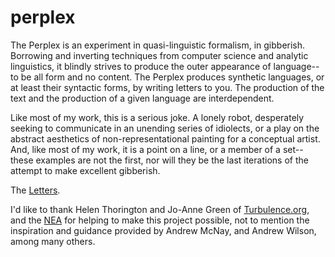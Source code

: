 perplex
=======

The Perplex is an experiment in quasi-linguistic formalism, in gibberish. Borrowing and inverting techniques from computer science and analytic linguistics, it blindly strives to produce the outer appearance of language--to be all form and no content. The Perplex produces synthetic languages, or at least their syntactic forms, by writing letters to you. The production of the text and the production of a given language are interdependent. 

Like most of my work, this is a serious joke. A lonely robot, desperately seeking to communicate in an unending series of idiolects, or a play on the abstract aesthetics of non-representational painting for a conceptual artist. And, like most of my work, it is a point on a line, or a member of a set--these examples are not the first, nor will they be the last iterations of the attempt to make excellent gibberish. 

The [Letters](https://drive.google.com/folderview?id=0B6j8YZcIj7zNQ3hEYk9Md3o4bW8&usp=sharing).

I'd like to thank Helen Thorington and Jo-Anne Green of  [Turbulence.org](http://turbulence.org), and the [NEA](arts.gov) for helping to make this project possible, not to mention the inspiration and guidance provided by Andrew McNay, and Andrew Wilson, among many others.
